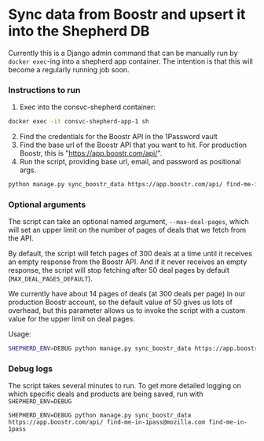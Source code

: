 # Sync data from Boostr and upsert it into the Shepherd DB

Currently this is a Django admin command that can be manually run by `docker exec`-ing into a shepherd app container. The intention is that this will become a regularly running job soon.

### Instructions to run

1. Exec into the consvc-shepherd container:

```sh
docker exec -it consvc-shepherd-app-1 sh
```
2. Find the credentials for the Boostr API in the 1Password vault
3. Find the base url of the Boostr API that you want to hit. For production Boostr, this is "https://app.boostr.com/api/".
4. Run the script, providing base url, email, and password as positional args.
```sh
python manage.py sync_boostr_data https://app.boostr.com/api/ find-me-in-1pass@mozilla.com find-me-in-1pass
```

### Optional arguments

The script can take an optional named argument, `--max-deal-pages`, which will
set an upper limit on the number of pages of deals that we fetch from the API.

By default, the script will fetch pages of 300 deals at a time until it
receives an empty response from the Boostr API. And if it never receives an
empty response, the script will stop fetching after 50 deal pages by default
(`MAX_DEAL_PAGES_DEFAULT`).

We currently have about 14 pages of deals (at 300 deals per page) in our
production Boostr account, so the default value of 50 gives us lots of overhead,
but this parameter allows us to invoke the script with a custom value for the
upper limit on deal pages.

Usage:
```sh
SHEPHERD_ENV=DEBUG python manage.py sync_boostr_data https://app.boostr.com/api/ find-me-in-1pass@mozilla.com find-me-in-1pass --max-deal-pages 42
```

### Debug logs

The script takes several minutes to run. To get more detailed logging on which
specific deals and products are being saved, run with `SHEPHERD_ENV=DEBUG`

```shell
SHEPHERD_ENV=DEBUG python manage.py sync_boostr_data https://app.boostr.com/api/ find-me-in-1pass@mozilla.com find-me-in-1pass
```
